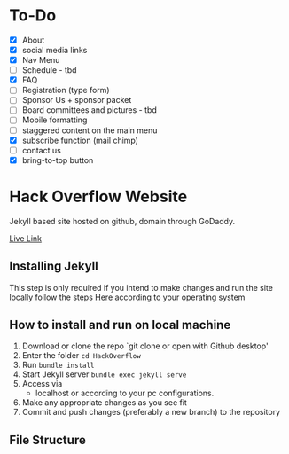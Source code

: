 # To-Do
- [x] About
- [x] social media links
- [x] Nav Menu
- [ ] Schedule - tbd
- [x] FAQ
- [ ] Registration (type form)
- [ ] Sponsor Us + sponsor packet
- [ ] Board committees and pictures - tbd
- [ ] Mobile formatting
- [ ] staggered content on the main menu
- [x] subscribe function (mail chimp)
- [ ] contact us
- [x] bring-to-top button

# Hack Overflow Website

Jekyll based site hosted on github, domain through GoDaddy.

[Live Link](https://hackoverflow.org)

## Installing Jekyll

This step is only required if you intend to make changes and run the site locally
follow the steps [Here](https://jekyllrb.com/docs/) according to your operating system

## How to install and run on local machine

1. Download or clone the repo
   `git clone or open with Github desktop'
2. Enter the folder
   `cd HackOverflow`
3. Run
   `bundle install`
4. Start Jekyll server
   `bundle exec jekyll serve`
5. Access via
   - localhost or according to your pc configurations.
6. Make any appropriate changes as you see fit
7. Commit and push changes (preferably a new branch) to the repository

## File Structure
